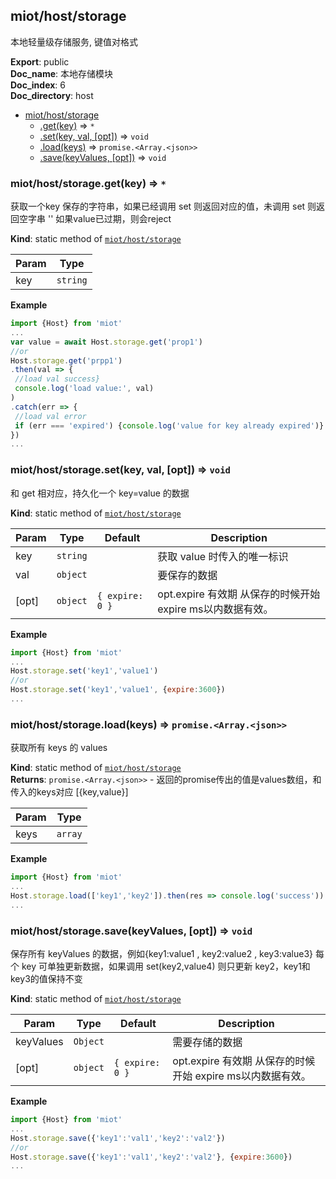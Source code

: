 <a name="module_miot/host/storage"></a>

## miot/host/storage
本地轻量级存储服务, 键值对格式

**Export**: public  
**Doc_name**: 本地存储模块  
**Doc_index**: 6  
**Doc_directory**: host  

* [miot/host/storage](#module_miot/host/storage)
    * [.get(key)](#module_miot/host/storage.get) ⇒ <code>\*</code>
    * [.set(key, val, [opt])](#module_miot/host/storage.set) ⇒ <code>void</code>
    * [.load(keys)](#module_miot/host/storage.load) ⇒ <code>promise.&lt;Array.&lt;json&gt;&gt;</code>
    * [.save(keyValues, [opt])](#module_miot/host/storage.save) ⇒ <code>void</code>

<a name="module_miot/host/storage.get"></a>

### miot/host/storage.get(key) ⇒ <code>\*</code>
获取一个key 保存的字符串，如果已经调用 set 则返回对应的值，未调用 set 则返回空字串 ''
如果value已过期，则会reject

**Kind**: static method of [<code>miot/host/storage</code>](#module_miot/host/storage)  

| Param | Type |
| --- | --- |
| key | <code>string</code> | 

**Example**  
```js
import {Host} from 'miot'
...
var value = await Host.storage.get('prop1')
//or
Host.storage.get('prpp1')
.then(val => {
 //load val success}
 console.log('load value:', val)
)
.catch(err => {
 //load val error 
 if (err === 'expired') {console.log('value for key already expired')}
})
...
```
<a name="module_miot/host/storage.set"></a>

### miot/host/storage.set(key, val, [opt]) ⇒ <code>void</code>
和 get 相对应，持久化一个 key=value 的数据

**Kind**: static method of [<code>miot/host/storage</code>](#module_miot/host/storage)  

| Param | Type | Default | Description |
| --- | --- | --- | --- |
| key | <code>string</code> |  | 获取 value 时传入的唯一标识 |
| val | <code>object</code> |  | 要保存的数据 |
| [opt] | <code>object</code> | <code>{ expire: 0 }</code> | opt.expire 有效期 从保存的时候开始 expire ms以内数据有效。 |

**Example**  
```js
import {Host} from 'miot'
...
Host.storage.set('key1','value1')
//or
Host.storage.set('key1','value1', {expire:3600})
...
```
<a name="module_miot/host/storage.load"></a>

### miot/host/storage.load(keys) ⇒ <code>promise.&lt;Array.&lt;json&gt;&gt;</code>
获取所有 keys 的 values

**Kind**: static method of [<code>miot/host/storage</code>](#module_miot/host/storage)  
**Returns**: <code>promise.&lt;Array.&lt;json&gt;&gt;</code> - 返回的promise传出的值是values数组，和传入的keys对应 [{key,value}]  

| Param | Type |
| --- | --- |
| keys | <code>array</code> | 

**Example**  
```js
import {Host} from 'miot'
...
Host.storage.load(['key1','key2']).then(res => console.log('success'))
...
```
<a name="module_miot/host/storage.save"></a>

### miot/host/storage.save(keyValues, [opt]) ⇒ <code>void</code>
保存所有 keyValues 的数据，例如{key1:value1 , key2:value2 , key3:value3}
每个 key 可单独更新数据，如果调用 set(key2,value4) 则只更新 key2，key1和 key3的值保持不变

**Kind**: static method of [<code>miot/host/storage</code>](#module_miot/host/storage)  

| Param | Type | Default | Description |
| --- | --- | --- | --- |
| keyValues | <code>Object</code> |  | 需要存储的数据 |
| [opt] | <code>object</code> | <code>{ expire: 0 }</code> | opt.expire 有效期 从保存的时候开始 expire ms以内数据有效。 |

**Example**  
```js
import {Host} from 'miot'
...
Host.storage.save({'key1':'val1','key2':'val2'})
//or
Host.storage.save({'key1':'val1','key2':'val2'}, {expire:3600})
...
```
